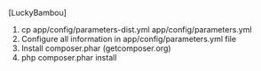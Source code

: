 [LuckyBambou]

1. cp app/config/parameters-dist.yml app/config/parameters.yml
2. Configure all information in app/config/parameters.yml file
3. Install composer.phar (getcomposer.org)
4. php composer.phar install
